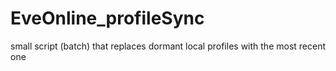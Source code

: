 # EveOnline_profileSync
small script (batch) that replaces dormant local profiles with the most recent one
